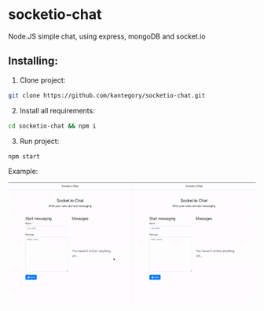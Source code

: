 # socketio-chat
Node.JS simple chat, using express, mongoDB and socket.io 

## Installing:

1. Clone project:

```bash
git clone https://github.com/kantegory/socketio-chat.git
``` 

2. Install all requirements:

```bash
cd socketio-chat && npm i
```

3. Run project:

```bash
npm start
```

Example:

![](examples/example.gif)

